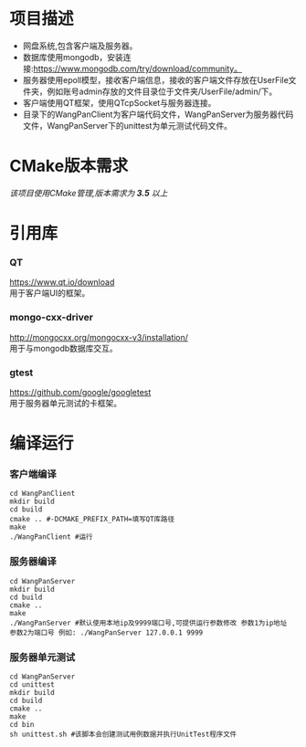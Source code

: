 # 项目描述
* 网盘系统,包含客户端及服务器。 <br>
* 数据库使用mongodb，安装连接:https://www.mongodb.com/try/download/community。 <br>
* 服务器使用epoll模型，接收客户端信息，接收的客户端文件存放在UserFile文件夹，例如账号admin存放的文件目录位于文件夹/UserFile/admin/下。 <br>
* 客户端使用QT框架，使用QTcpSocket与服务器连接。 <br>
* 目录下的WangPanClient为客户端代码文件，WangPanServer为服务器代码文件，WangPanServer下的unittest为单元测试代码文件。

# CMake版本需求
*该项目使用CMake管理,版本需求为 **3.5** 以上*

# 引用库
### QT
https://www.qt.io/download<br>
用于客户端UI的框架。
### mongo-cxx-driver <br>
http://mongocxx.org/mongocxx-v3/installation/ <br>
用于与mongodb数据库交互。
### gtest
https://github.com/google/googletest <br>
用于服务器单元测试的卡框架。


# 编译运行
### 客户端编译
```shell
cd WangPanClient
mkdir build
cd build
cmake .. #-DCMAKE_PREFIX_PATH=填写QT库路径
make
./WangPanClient #运行
```

### 服务器编译
```shell
cd WangPanServer
mkdir build
cd build
cmake ..
make
./WangPanServer #默认使用本地ip及9999端口号,可提供运行参数修改 参数1为ip地址 参数2为端口号 例如: ./WangPanServer 127.0.0.1 9999
```

### 服务器单元测试
```shell
cd WangPanServer
cd unittest
mkdir build
cd build
cmake ..
make
cd bin
sh unittest.sh #该脚本会创建测试用例数据并执行UnitTest程序文件
```
